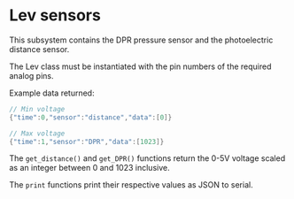 # Lev sensors

This subsystem contains the DPR pressure sensor and the photoelectric distance sensor.

The Lev class must be instantiated with the pin numbers of the required analog pins.

Example data returned:
```C++
// Min voltage
{"time":0,"sensor":"distance","data":[0]}

// Max voltage
{"time":1,"sensor":"DPR","data":[1023]}
```

The `get_distance()` and `get_DPR()` functions return the 0-5V voltage scaled as an integer between 0 and 1023 inclusive.

The `print` functions print their respective values as JSON to serial.
